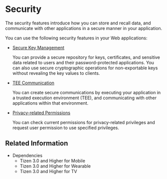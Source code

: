 # Security

The security features introduce how you can store and recall data, and communicate with other applications in a secure manner in your application.

You can use the following security features in your Web applications:

- [Secure Key Management](./secure-key.md)

  You can provide a secure repository for keys, certificates, and sensitive data related to users and their password-protected applications. You can also use secure cryptographic operations for non-exportable keys without revealing the key values to clients.

- [TEE Communication](./libteec.md)

  You can create secure communications by executing your application in a trusted execution environment (TEE), and communicating with other applications within that environment.

- [Privacy-related Permissions](./ppm.md)

  You can check current permissions for privacy-related privileges and request user permission to use specified privileges.

## Related Information
* Dependencies  
  - Tizen 3.0 and Higher for Mobile
  - Tizen 3.0 and Higher for Wearable
  - Tizen 3.0 and Higher for TV
